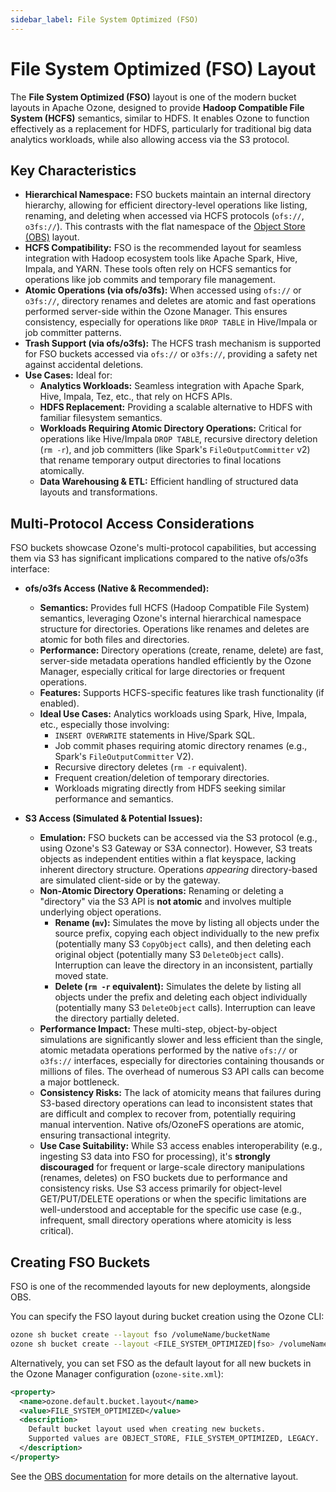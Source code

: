 ```yaml
---
sidebar_label: File System Optimized (FSO)
---
```


# File System Optimized (FSO) Layout

The **File System Optimized (FSO)** layout is one of the modern bucket layouts in Apache Ozone, designed to provide **Hadoop Compatible File System (HCFS)** semantics, similar to HDFS. It enables Ozone to function effectively as a replacement for HDFS, particularly for traditional big data analytics workloads, while also allowing access via the S3 protocol.

## Key Characteristics

- **Hierarchical Namespace:** FSO buckets maintain an internal directory hierarchy, allowing for efficient directory-level operations like listing, renaming, and deleting when accessed via HCFS protocols (`ofs://`, `o3fs://`). This contrasts with the flat namespace of the [Object Store (OBS)](./01-object-store.md) layout.
- **HCFS Compatibility:** FSO is the recommended layout for seamless integration with Hadoop ecosystem tools like Apache Spark, Hive, Impala, and YARN. These tools often rely on HCFS semantics for operations like job commits and temporary file management.
- **Atomic Operations (via ofs/o3fs):** When accessed using `ofs://` or `o3fs://`, directory renames and deletes are atomic and fast operations performed server-side within the Ozone Manager. This ensures consistency, especially for operations like `DROP TABLE` in Hive/Impala or job committer patterns.
- **Trash Support (via ofs/o3fs):** The HCFS trash mechanism is supported for FSO buckets accessed via `ofs://` or `o3fs://`, providing a safety net against accidental deletions.
- **Use Cases:** Ideal for:
  - **Analytics Workloads:** Seamless integration with Apache Spark, Hive, Impala, Tez, etc., that rely on HCFS APIs.
  - **HDFS Replacement:** Providing a scalable alternative to HDFS with familiar filesystem semantics.
  - **Workloads Requiring Atomic Directory Operations:** Critical for operations like Hive/Impala `DROP TABLE`, recursive directory deletion (`rm -r`), and job committers (like Spark's `FileOutputCommitter` v2) that rename temporary output directories to final locations atomically.
  - **Data Warehousing & ETL:** Efficient handling of structured data layouts and transformations.

## Multi-Protocol Access Considerations

FSO buckets showcase Ozone's multi-protocol capabilities, but accessing them via S3 has significant implications compared to the native ofs/o3fs interface:

- **ofs/o3fs Access (Native & Recommended):**
  - **Semantics:** Provides full HCFS (Hadoop Compatible File System) semantics, leveraging Ozone's internal hierarchical namespace structure for directories. Operations like renames and deletes are atomic for both files and directories.
  - **Performance:** Directory operations (create, rename, delete) are fast, server-side metadata operations handled efficiently by the Ozone Manager, especially critical for large directories or frequent operations.
  - **Features:** Supports HCFS-specific features like trash functionality (if enabled).
  - **Ideal Use Cases:** Analytics workloads using Spark, Hive, Impala, etc., especially those involving:
    - `INSERT OVERWRITE` statements in Hive/Spark SQL.
    - Job commit phases requiring atomic directory renames (e.g., Spark's `FileOutputCommitter` V2).
    - Recursive directory deletes (`rm -r` equivalent).
    - Frequent creation/deletion of temporary directories.
    - Workloads migrating directly from HDFS seeking similar performance and semantics.

- **S3 Access (Simulated & Potential Issues):**
  - **Emulation:** FSO buckets can be accessed via the S3 protocol (e.g., using Ozone's S3 Gateway or S3A connector). However, S3 treats objects as independent entities within a flat keyspace, lacking inherent directory structure. Operations *appearing* directory-based are simulated client-side or by the gateway.
  - **Non-Atomic Directory Operations:** Renaming or deleting a "directory" via the S3 API is **not atomic** and involves multiple underlying object operations.
    - **Rename (`mv`):** Simulates the move by listing all objects under the source prefix, copying each object individually to the new prefix (potentially many S3 `CopyObject` calls), and then deleting each original object (potentially many S3 `DeleteObject` calls). Interruption can leave the directory in an inconsistent, partially moved state.
    - **Delete (`rm -r` equivalent):** Simulates the delete by listing all objects under the prefix and deleting each object individually (potentially many S3 `DeleteObject` calls). Interruption can leave the directory partially deleted.
  - **Performance Impact:** These multi-step, object-by-object simulations are significantly slower and less efficient than the single, atomic metadata operations performed by the native `ofs://` or `o3fs://` interfaces, especially for directories containing thousands or millions of files. The overhead of numerous S3 API calls can become a major bottleneck.
  - **Consistency Risks:** The lack of atomicity means that failures during S3-based directory operations can lead to inconsistent states that are difficult and complex to recover from, potentially requiring manual intervention. Native ofs/OzoneFS operations are atomic, ensuring transactional integrity.
  - **Use Case Suitability:** While S3 access enables interoperability (e.g., ingesting S3 data into FSO for processing), it's **strongly discouraged** for frequent or large-scale directory manipulations (renames, deletes) on FSO buckets due to performance and consistency risks. Use S3 access primarily for object-level GET/PUT/DELETE operations or when the specific limitations are well-understood and acceptable for the specific use case (e.g., infrequent, small directory operations where atomicity is less critical).

## Creating FSO Buckets

FSO is one of the recommended layouts for new deployments, alongside OBS.

You can specify the FSO layout during bucket creation using the Ozone CLI:

```bash
ozone sh bucket create --layout fso /volumeName/bucketName
ozone sh bucket create --layout <FILE_SYSTEM_OPTIMIZED|fso> /volumeName/bucketName
```

Alternatively, you can set FSO as the default layout for all new buckets in the Ozone Manager configuration (`ozone-site.xml`):

```xml
<property>
  <name>ozone.default.bucket.layout</name>
  <value>FILE_SYSTEM_OPTIMIZED</value>
  <description>
    Default bucket layout used when creating new buckets.
    Supported values are OBJECT_STORE, FILE_SYSTEM_OPTIMIZED, LEGACY.
  </description>
</property>
```

See the [OBS documentation](./01-object-store.md) for more details on the alternative layout.
